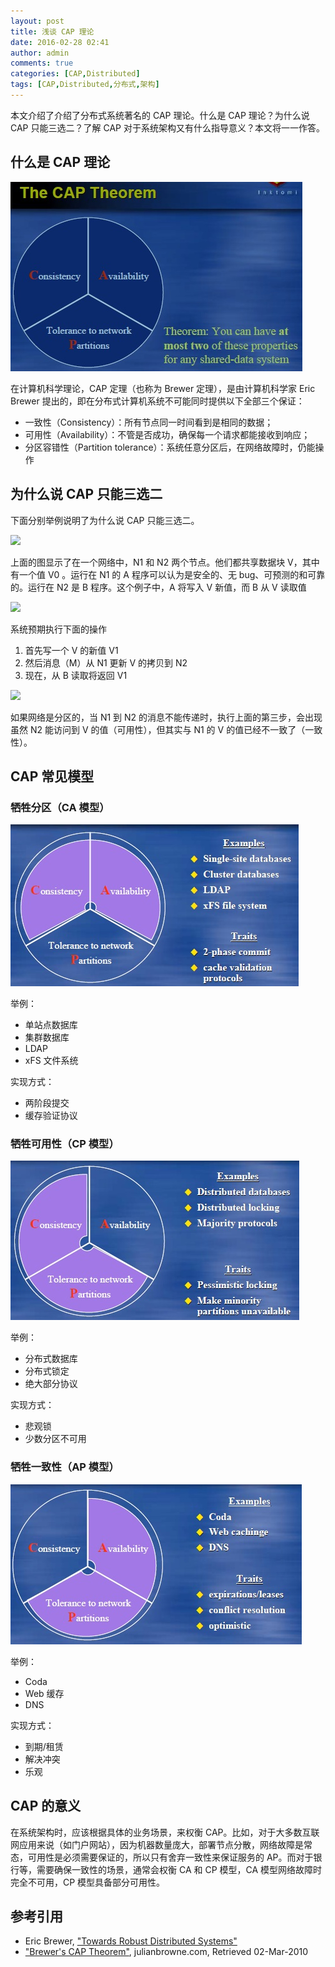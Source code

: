 ```yaml
---
layout: post
title: 浅谈 CAP 理论
date: 2016-02-28 02:41
author: admin
comments: true
categories: [CAP,Distributed]
tags: [CAP,Distributed,分布式,架构]
---
```

本文介绍了介绍了分布式系统著名的 CAP 理论。什么是 CAP 理论？为什么说 CAP 只能三选二？了解 CAP 对于系统架构又有什么指导意义？本文将一一作答。

<!-- more -->

## 什么是 CAP 理论

![图1 CAP 定理](/images/post/20160228-cap-theorem-001.jpg)



在计算机科学理论，CAP 定理（也称为 Brewer 定理），是由计算机科学家 Eric Brewer 提出的，即在分布式计算机系统不可能同时提供以下全部三个保证：

* 一致性（Consistency）：所有节点同一时间看到是相同的数据；
* 可用性（Availability）：不管是否成功，确保每一个请求都能接收到响应；
* 分区容错性（Partition tolerance）：系统任意分区后，在网络故障时，仍能操作

## 为什么说 CAP 只能三选二

下面分别举例说明了为什么说  CAP 只能三选二。

![](http://www.julianbrowne.com/assets/attachments/brewers-cap-theorem/images/intro.png)


上面的图显示了在一个网络中，N1 和 N2 两个节点。他们都共享数据块 V，其中有一个值 V0 。运行在 N1 的 A 程序可以认为是安全的、无 bug、可预测的和可靠的。运行在 N2 是 B 程序。这个例子中，A 将写入 V 新​值，而 B 从 V 读取值

![](http://www.julianbrowne.com/assets/attachments/brewers-cap-theorem/images/scenario-1.png)


系统预期执行下面的操作

1. 首先写一个 V 的新​值 V1
2. 然后消息（M）从 N1 更新 V 的拷贝到 N2
3. 现在，从 B 读取将返回 V1

![](http://www.julianbrowne.com/assets/attachments/brewers-cap-theorem/images/scenario-2.png)


如果网络是分区的，当 N1 到 N2 的消息不能传递时，执行上面的第三步，会出现虽然 N2 能访问到 V 的值（可用性），但其实与 N1 的 V 的值已经不一致了（一致性）。

## CAP 常见模型

### 牺牲分区（CA 模型）

![图 CAP 定理](/images/post/20160228-cap-theorem-002.jpg)


举例：

* 单站点数据库
* 集群数据库
* LDAP
* xFS 文件系统

实现方式：

* 两阶段提交
* 缓存验证协议

### 牺牲可用性（CP 模型）

![图 CAP 定理](/images/post/20160228-cap-theorem-003.jpg)


举例：

* 分布式数据库
* 分布式锁定
* 绝大部分协议

实现方式：

* 悲观锁
* 少数分区不可用

### 牺牲一致性（AP 模型）

![图 CAP 定理](/images/post/20160228-cap-theorem-004.jpg)


举例：

* Coda
* Web 缓存
* DNS

实现方式：

* 到期/租赁
* 解决冲突
* 乐观

## CAP 的意义

在系统架构时，应该根据具体的业务场景，来权衡 CAP。比如，对于大多数互联网应用来说（如门户网站），因为机器数量庞大，部署节点分散，网络故障是常态，可用性是必须需要保证的，所以只有舍弃一致性来保证服务的 AP。而对于银行等，需要确保一致性的场景，通常会权衡 CA 和 CP 模型，CA 模型网络故障时完全不可用，CP 模型具备部分可用性。

## 参考引用

* Eric Brewer, ["Towards Robust Distributed Systems"](http://www.cs.berkeley.edu/~brewer/cs262b-2004/PODC-keynote.pdf)
* ["Brewer's CAP Theorem"](http://www.julianbrowne.com/article/viewer/brewers-cap-theorem), julianbrowne.com, Retrieved 02-Mar-2010
